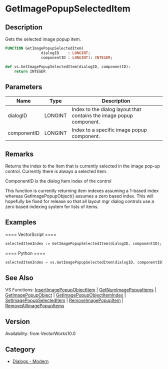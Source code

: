 # GetImagePopupSelectedItem

## Description
Gets the selected image popup item.

```pascal
FUNCTION GetImagePopupSelectedItem(
				dialogID    : LONGINT;
				componentID : LONGINT): INTEGER;
```

```python
def vs.GetImagePopupSelectedItem(dialogID, componentID):
    return INTEGER
```

## Parameters
|Name|Type|Description|
|---|---|---|
|dialogID|LONGINT|Index to the dialog layout that contains the image popup component.|
|componentID|LONGINT|Index to a specific image popup component.|

## Remarks
Returns the index to the Item that is currently selected in the image pop-up control.  Currently there is always a selected item.

ComponentID is the dialog Item index of the control

This function is currently returning item indexes assuming a 1-based index whereas GetImagePopupObject() assumes a zero based index.  This will hopefully be fixed for release so that all layout mgr dialog controls use a zero based indexing system for lists of items.

## Examples
==== VectorScript ====
```pascal
selectedItemIndex := GetImagePopupSelectedItem(dialogID, componentID);
```
==== Python ====
```python
selectedItemIndex = vs.GetImagePopupSelectedItem(dialogID, componentID)
```

## See Also
VS Functions:
[InsertImagePopupObjectItem](InsertImagePopupObjectItem.md) 
| [GetNumImagePopupItems](GetNumImagePopupItems.md) 
| [GetImagePopupObject](GetImagePopupObject.md) 
| [GetImagePopupObjectItemIndex](GetImagePopupObjectItemIndex.md) 
| [SetImagePopupSelectedItem](SetImagePopupSelectedItem.md) 
| [RemoveImagePopupItem](RemoveImagePopupItem.md) 
| [RemoveAllImagePopupItems](RemoveAllImagePopupItems.md)

## Version
Availability: from VectorWorks10.0

## Category
* [Dialogs - Modern](../Categories/Dialogs%20-%20Modern.md)

